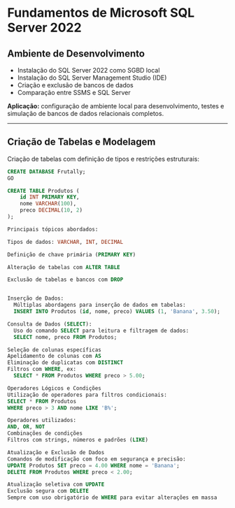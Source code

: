 # Fundamentos de Microsoft SQL Server 2022

## Ambiente de Desenvolvimento

- Instalação do SQL Server 2022 como SGBD local
- Instalação do SQL Server Management Studio (IDE)
- Criação e exclusão de bancos de dados
- Comparação entre SSMS e SQL Server

**Aplicação:** configuração de ambiente local para desenvolvimento, testes e simulação de bancos de dados relacionais completos.

---

## Criação de Tabelas e Modelagem

Criação de tabelas com definição de tipos e restrições estruturais:

```sql
CREATE DATABASE Frutally;
GO

CREATE TABLE Produtos (
    id INT PRIMARY KEY,
    nome VARCHAR(100),
    preco DECIMAL(10, 2)
);

Principais tópicos abordados:

Tipos de dados: VARCHAR, INT, DECIMAL

Definição de chave primária (PRIMARY KEY)

Alteração de tabelas com ALTER TABLE

Exclusão de tabelas e bancos com DROP


Inserção de Dados:
  Múltiplas abordagens para inserção de dados em tabelas:
  INSERT INTO Produtos (id, nome, preco) VALUES (1, 'Banana', 3.50);

Consulta de Dados (SELECT):
  Uso do comando SELECT para leitura e filtragem de dados:
  SELECT nome, preco FROM Produtos;

Seleção de colunas específicas
Apelidamento de colunas com AS
Eliminação de duplicatas com DISTINCT
Filtros com WHERE, ex:
  SELECT * FROM Produtos WHERE preco > 5.00;

Operadores Lógicos e Condições
Utilização de operadores para filtros condicionais:
SELECT * FROM Produtos
WHERE preco > 3 AND nome LIKE 'B%';

Operadores utilizados:
AND, OR, NOT
Combinações de condições
Filtros com strings, números e padrões (LIKE)

Atualização e Exclusão de Dados
Comandos de modificação com foco em segurança e precisão:
UPDATE Produtos SET preco = 4.00 WHERE nome = 'Banana';
DELETE FROM Produtos WHERE preco < 2.00;

Atualização seletiva com UPDATE
Exclusão segura com DELETE
Sempre com uso obrigatório de WHERE para evitar alterações em massa
















